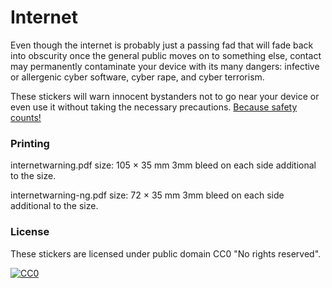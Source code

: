 Internet
========

Even though the internet is probably just a passing fad that
will fade back into obscurity once the general public
moves on to something else, contact may permanently
contaminate your device with its many dangers:
infective or allergenic cyber software,
cyber rape, and cyber terrorism.

These stickers will warn innocent bystanders not to go
near your device or even use it without taking the necessary
precautions. [Because safety counts!](../sicher)


### Printing

internetwarning.pdf
size: 105 × 35 mm
3mm bleed on each side additional to the size.

internetwarning-ng.pdf
size: 72 × 35 mm
3mm bleed on each side additional to the size.

### License

These stickers are licensed under public domain CC0 "No rights reserved".

[![CC0](http://i.creativecommons.org/p/zero/1.0/88x31.png)](http://creativecommons.org/publicdomain/zero/1.0/)

